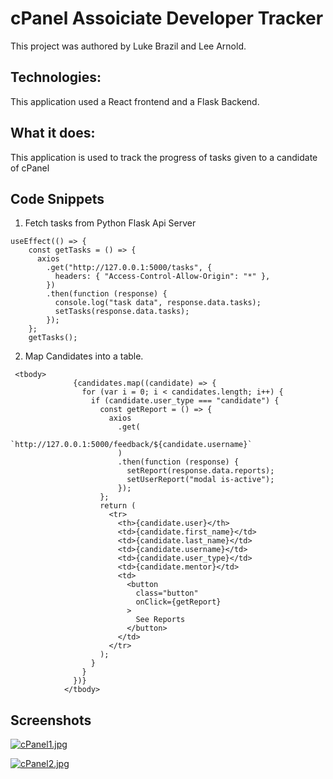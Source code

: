 # cPanel Assoiciate Developer Tracker

This project was authored by Luke Brazil and Lee Arnold.

## Technologies:

This application used a React frontend and a Flask Backend.

## What it does:

This application is used to track the progress of tasks given to a candidate of cPanel

## Code Snippets

1) Fetch tasks from Python Flask Api Server

```
useEffect(() => {
    const getTasks = () => {
      axios
        .get("http://127.0.0.1:5000/tasks", {
          headers: { "Access-Control-Allow-Origin": "*" },
        })
        .then(function (response) {
          console.log("task data", response.data.tasks);
          setTasks(response.data.tasks);
        });
    };
    getTasks();

```

2) Map Candidates into a table.

```
 <tbody>
              {candidates.map((candidate) => {
                for (var i = 0; i < candidates.length; i++) {
                  if (candidate.user_type === "candidate") {
                    const getReport = () => {
                      axios
                        .get(
                          `http://127.0.0.1:5000/feedback/${candidate.username}`
                        )
                        .then(function (response) {
                          setReport(response.data.reports);
                          setUserReport("modal is-active");
                        });
                    };
                    return (
                      <tr>
                        <th>{candidate.user}</th>
                        <td>{candidate.first_name}</td>
                        <td>{candidate.last_name}</td>
                        <td>{candidate.username}</td>
                        <td>{candidate.user_type}</td>
                        <td>{candidate.mentor}</td>
                        <td>
                          <button
                            class="button"
                            onClick={getReport}
                          >
                            See Reports
                          </button>
                        </td>
                      </tr>
                    );
                  }
                }
              })}
            </tbody>

```

## Screenshots

[![cPanel1.jpg](https://i.postimg.cc/BZ76WPHg/cPanel1.jpg)](https://postimg.cc/py8xzT0h)

[![cPanel2.jpg](https://i.postimg.cc/R0mC17xM/cPanel2.jpg)](https://postimg.cc/w1WdgsBP)